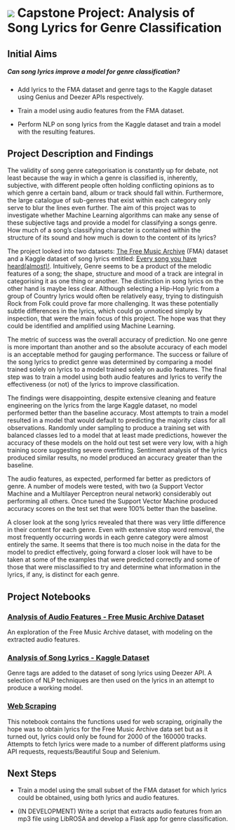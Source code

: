 # ![](https://ga-dash.s3.amazonaws.com/production/assets/logo-9f88ae6c9c3871690e33280fcf557f33.png) Capstone Project: Analysis of Song Lyrics for Genre Classification

## Initial Aims

##### Can song lyrics improve a model for genre classification?

- Add lyrics to the FMA dataset and genre tags to the Kaggle dataset using Genius and Deezer APIs respectively.


- Train a model using audio features from the FMA dataset.


- Perform NLP on song lyrics from the Kaggle dataset and train a model with the resulting features.


## Project Description and Findings
The validity of song genre categorisation is constantly up for debate, not least because the way in which a genre is classified is, inherently, subjective, with different people often holding conflicting opinions as to which genre a certain band, album or track should fall within. Furthermore, the large catalogue of sub-genres that exist within each category only serve to blur the lines even further. The aim of this project was to investigate whether Machine Learning algorithms can make any sense of these subjective tags and provide a model for classifying a songs genre. How much of a song’s classifying character is contained within the structure of its sound and how much is down to the content of its lyrics?

The project looked into two datasets: [The Free Music Archive](http://freemusicarchive.org/) (FMA) dataset and a Kaggle dataset of song lyrics entitled: [Every song you have heard(almost)!](https://www.kaggle.com/artimous/every-song-you-have-heard-almost/home). Intuitively, Genre seems to be a product of the melodic features of a song; the shape, structure and mood of a track are integral in categorising it as one thing or another. The distinction in song lyrics on the other hand is maybe less clear. Although selecting a Hip-Hop lyric from a group of Country lyrics would often be relatively easy, trying to distinguish Rock from Folk could prove far more challenging. It was these potentially subtle differences in the lyrics, which could go unnoticed simply by inspection, that were the main focus of this project. The hope was that they could be identified and amplified using Machine Learning.

The metric of success was the overall accuracy of prediction. No one genre is more important than another and so the absolute accuracy of each model is an acceptable method for gauging performance. The success or failure of the song lyrics to predict genre was determined by comparing a model trained solely on lyrics to a model trained solely on audio features. The final step was to train a model using both audio features and lyrics to verify the effectiveness (or not) of the lyrics to improve classification.

The findings were disappointing, despite extensive cleaning and feature engineering on the lyrics from the large Kaggle dataset, no model performed better than the baseline accuracy. Most attempts to train a model resulted in a model that would default to predicting the majority class for all observations. Randomly under sampling to produce a training set with balanced classes led to a model that at least made predictions, however the accuracy of these models on the hold out test set were very low, with a high training score suggesting severe overfitting. Sentiment analysis of the lyrics produced similar results, no model produced an accuracy greater than the baseline.

The audio features, as expected, performed far better as predictors of genre. A number of models were tested, with two (a Support Vector Machine and a Multilayer Perceptron neural network) considerably out performing all others. Once tuned the Support Vector Machine produced accuracy scores on the test set that were 100% better than the baseline.

A closer look at the song lyrics revealed that there was very little difference in their content for each genre. Even with extensive stop word removal, the most frequently occurring words in each genre category were almost entirely the same. It seems that there is too much noise in the data for the model to predict effectively, going forward a closer look will have to be taken at some of the examples that were predicted correctly and some of those that were misclassified to try and determine what information in the lyrics, if any, is distinct for each genre.

## Project Notebooks
### [Analysis of Audio Features - Free Music Archive Dataset](./audio_feature_analysis.ipynb)

An exploration of the Free Music Archive dataset, with modeling on the extracted audio features.

### [Analysis of Song Lyrics - Kaggle Dataset](./lyric_analysis.ipynb)

Genre tags are added to the dataset of song lyrics using Deezer API. A selection of NLP techniques are then used on the lyrics in an attempt to produce a working model.

### [Web Scraping](./web_scraping.ipynb)

This notebook contains the functions used for web scraping, originally the hope was to obtain lyrics for the Free Music Archive data set but as it turned out, lyrics could only be found for 2000 of the 160000 tracks. Attempts to fetch lyrics were made to a number of different platforms using API requests, requests/Beautiful Soup and Selenium.

## Next Steps

- Train a model using the small subset of the FMA dataset for which lyrics could be obtained, using both lyrics and audio features.


- (IN DEVELOPMENT) Write a script that extracts audio features from an mp3 file using LibROSA and develop a Flask app for genre classification.
